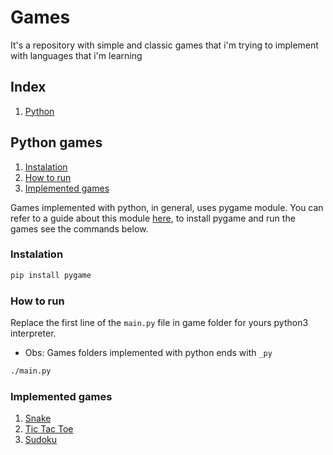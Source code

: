 # Games 

It's a repository with simple and classic games that i'm trying to implement with languages that i'm learning

## Index

1) [Python](https://github.com/VLVentura/Games/#python-games)

## Python games

1) [Instalation](https://github.com/VLVentura/Games#instalation)
2) [How to run](https://github.com/VLVentura/Games#how-to-run)
3) [Implemented games](https://github.com/VLVentura/Games#implemented-games)

Games implemented with python, in general, uses pygame module. You can refer to a guide about this module [here](https://www.pygame.org/docs/index.html), to install pygame and run the games see the commands below.

### Instalation 

```bash
pip install pygame
```

### How to run
Replace the first line of the ```main.py``` file in game folder for yours python3 interpreter.

* Obs: Games folders implemented with python ends with ```_py```

```bash
./main.py
```

### Implemented games

1) [Snake](https://github.com/VLVentura/Games/tree/main/Snake_py)
2) [Tic Tac Toe](https://github.com/VLVentura/Games/tree/main/TicTacToe_py)
3) [Sudoku](https://github.com/VLVentura/Games/tree/main/Sudoku_py)